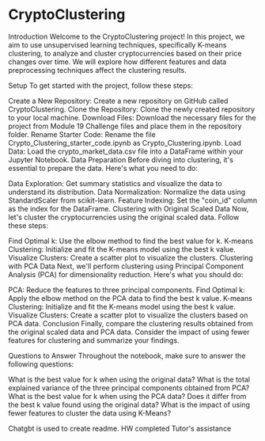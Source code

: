 # CryptoClustering
Introduction
Welcome to the CryptoClustering project! In this project, we aim to use unsupervised learning techniques, specifically K-means clustering, to analyze and cluster cryptocurrencies based on their price changes over time. We will explore how different features and data preprocessing techniques affect the clustering results.

Setup
To get started with the project, follow these steps:

Create a New Repository: Create a new repository on GitHub called CryptoClustering.
Clone the Repository: Clone the newly created repository to your local machine.
Download Files: Download the necessary files for the project from Module 19 Challenge files and place them in the repository folder.
Rename Starter Code: Rename the file Crypto_Clustering_starter_code.ipynb as Crypto_Clustering.ipynb.
Load Data: Load the crypto_market_data.csv file into a DataFrame within your Jupyter Notebook.
Data Preparation
Before diving into clustering, it's essential to prepare the data. Here's what you need to do:

Data Exploration: Get summary statistics and visualize the data to understand its distribution.
Data Normalization: Normalize the data using StandardScaler from scikit-learn.
Feature Indexing: Set the "coin_id" column as the index for the DataFrame.
Clustering with Original Scaled Data
Now, let's cluster the cryptocurrencies using the original scaled data. Follow these steps:

Find Optimal k: Use the elbow method to find the best value for k.
K-means Clustering: Initialize and fit the K-means model using the best k value.
Visualize Clusters: Create a scatter plot to visualize the clusters.
Clustering with PCA Data
Next, we'll perform clustering using Principal Component Analysis (PCA) for dimensionality reduction. Here's what you should do:

PCA: Reduce the features to three principal components.
Find Optimal k: Apply the elbow method on the PCA data to find the best k value.
K-means Clustering: Initialize and fit the K-means model using the best k value.
Visualize Clusters: Create a scatter plot to visualize the clusters based on PCA data.
Conclusion
Finally, compare the clustering results obtained from the original scaled data and PCA data. Consider the impact of using fewer features for clustering and summarize your findings.

Questions to Answer
Throughout the notebook, make sure to answer the following questions:

What is the best value for k when using the original data?
What is the total explained variance of the three principal components obtained from PCA?
What is the best value for k when using the PCA data? Does it differ from the best k value found using the original data?
What is the impact of using fewer features to cluster the data using K-Means?

Chatgbt is used to create readme.
HW completed Tutor's assistance
